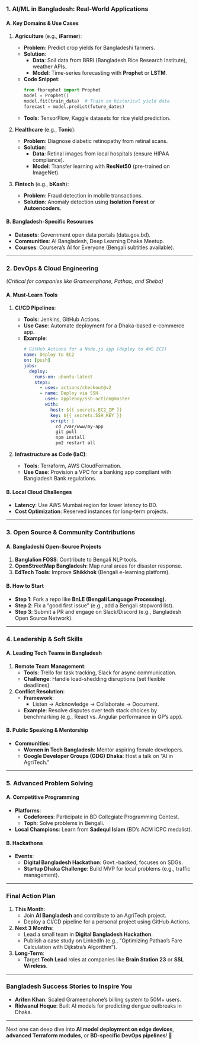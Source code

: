 ### **1. AI/ML in Bangladesh: Real-World Applications**  
#### **A. Key Domains & Use Cases**  
1. **Agriculture** (e.g., **iFarmer**):  
   - **Problem**: Predict crop yields for Bangladeshi farmers.  
   - **Solution**:  
     - **Data**: Soil data from BRRI (Bangladesh Rice Research Institute), weather APIs.  
     - **Model**: Time-series forecasting with **Prophet** or **LSTM**.  
   - **Code Snippet**:  
     ```python  
     from fbprophet import Prophet  
     model = Prophet()  
     model.fit(train_data)  # Train on historical yield data  
     forecast = model.predict(future_dates)  
     ```  
   - **Tools**: TensorFlow, Kaggle datasets for rice yield prediction.  

2. **Healthcare** (e.g., **Tonic**):  
   - **Problem**: Diagnose diabetic retinopathy from retinal scans.  
   - **Solution**:  
     - **Data**: Retinal images from local hospitals (ensure HIPAA compliance).  
     - **Model**: Transfer learning with **ResNet50** (pre-trained on ImageNet).  

3. **Fintech** (e.g., **bKash**):  
   - **Problem**: Fraud detection in mobile transactions.  
   - **Solution**: Anomaly detection using **Isolation Forest** or **Autoencoders**.  

#### **B. Bangladesh-Specific Resources**  
- **Datasets**: Government open data portals (data.gov.bd).  
- **Communities**: AI Bangladesh, Deep Learning Dhaka Meetup.  
- **Courses**: Coursera’s AI for Everyone (Bengali subtitles available).  

---

### **2. DevOps & Cloud Engineering**  
*(Critical for companies like Grameenphone, Pathao, and Sheba)*  

#### **A. Must-Learn Tools**  
1. **CI/CD Pipelines**:  
   - **Tools**: Jenkins, GitHub Actions.  
   - **Use Case**: Automate deployment for a Dhaka-based e-commerce app.  
   - **Example**:  
     ```yaml  
     # GitHub Actions for a Node.js app (deploy to AWS EC2)  
     name: Deploy to EC2  
     on: [push]  
     jobs:  
       deploy:  
         runs-on: ubuntu-latest  
         steps:  
           - uses: actions/checkout@v2  
           - name: Deploy via SSH  
             uses: appleboy/ssh-action@master  
             with:  
               host: ${{ secrets.EC2_IP }}  
               key: ${{ secrets.SSH_KEY }}  
               script: |  
                 cd /var/www/my-app  
                 git pull  
                 npm install  
                 pm2 restart all  
     ```  

2. **Infrastructure as Code (IaC)**:  
   - **Tools**: Terraform, AWS CloudFormation.  
   - **Use Case**: Provision a VPC for a banking app compliant with Bangladesh Bank regulations.  

#### **B. Local Cloud Challenges**  
- **Latency**: Use AWS Mumbai region for lower latency to BD.  
- **Cost Optimization**: Reserved instances for long-term projects.  

---

### **3. Open Source & Community Contributions**  
#### **A. Bangladeshi Open-Source Projects**  
1. **Banglalion FOSS**: Contribute to Bengali NLP tools.  
2. **OpenStreetMap Bangladesh**: Map rural areas for disaster response.  
3. **EdTech Tools**: Improve **Shikkhok** (Bengali e-learning platform).  

#### **B. How to Start**  
- **Step 1**: Fork a repo like **BnLE (Bengali Language Processing)**.  
- **Step 2**: Fix a “good first issue” (e.g., add a Bengali stopword list).  
- **Step 3**: Submit a PR and engage on Slack/Discord (e.g., Bangladesh Open Source Network).  

---

### **4. Leadership & Soft Skills**  
#### **A. Leading Tech Teams in Bangladesh**  
1. **Remote Team Management**:  
   - **Tools**: Trello for task tracking, Slack for async communication.  
   - **Challenge**: Handle load-shedding disruptions (set flexible deadlines).  
2. **Conflict Resolution**:  
   - **Framework**:  
     - Listen → Acknowledge → Collaborate → Document.  
   - **Example**: Resolve disputes over tech stack choices by benchmarking (e.g., React vs. Angular performance in GP’s app).  

#### **B. Public Speaking & Mentorship**  
- **Communities**:  
  - **Women in Tech Bangladesh**: Mentor aspiring female developers.  
  - **Google Developer Groups (GDG) Dhaka**: Host a talk on “AI in AgriTech.”  

---

### **5. Advanced Problem Solving**  
#### **A. Competitive Programming**  
- **Platforms**:  
  - **Codeforces**: Participate in BD Collegiate Programming Contest.  
  - **Toph**: Solve problems in Bengali.  
- **Local Champions**: Learn from **Sadequl Islam** (BD’s ACM ICPC medalist).  

#### **B. Hackathons**  
- **Events**:  
  - **Digital Bangladesh Hackathon**: Govt.-backed, focuses on SDGs.  
  - **Startup Dhaka Challenge**: Build MVP for local problems (e.g., traffic management).  

---

### **Final Action Plan**  
1. **This Month**:  
   - Join **AI Bangladesh** and contribute to an AgriTech project.  
   - Deploy a CI/CD pipeline for a personal project using GitHub Actions.  
2. **Next 3 Months**:  
   - Lead a small team in **Digital Bangladesh Hackathon**.  
   - Publish a case study on LinkedIn (e.g., “Optimizing Pathao’s Fare Calculation with Dijkstra’s Algorithm”).  
3. **Long-Term**:  
   - Target **Tech Lead** roles at companies like **Brain Station 23** or **SSL Wireless**.  

---

### **Bangladesh Success Stories to Inspire You**  
- **Arifen Khan**: Scaled Grameenphone’s billing system to 50M+ users.  
- **Ridwanul Hoque**: Built AI models for predicting dengue outbreaks in Dhaka.  

---
Next one can deep dive into **AI model deployment on edge devices**, **advanced Terraform modules**, or **BD-specific DevOps pipelines**! 🌟